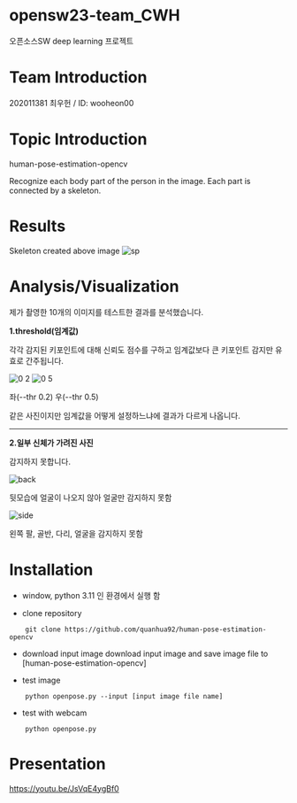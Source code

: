 # opensw23-team_CWH
오픈소스SW  deep learning 프로젝트



# Team Introduction
 202011381 최우헌 / ID: wooheon00



# Topic Introduction
  
human-pose-estimation-opencv

Recognize each body part of the person in the image.
Each part is connected by a skeleton.



# Results
Skeleton created above image
![sp](https://github.com/wooheon00/opensw23-team_CWH/assets/127184013/0d93d592-95a4-47e6-8c5c-e2fd6b2978e8)





# Analysis/Visualization

제가 촬영한 10개의 이미지를 테스트한 결과를 분석했습니다.

**1.threshold(임계값)**

각각 감지된 키포인트에 대해 신뢰도 점수를 구하고 임계값보다 큰 키포인트 감지만 유효로 간주됩니다.


![0 2](https://github.com/wooheon00/opensw23-team_CWH/assets/127184013/8e7dddef-89f5-42a9-a3cb-ef7fb3ce418a)
![0 5](https://github.com/wooheon00/opensw23-team_CWH/assets/127184013/7b4649f5-a886-45cc-a518-07e889dac727)

좌(--thr 0.2)  우(--thr 0.5)

같은 사진이지만 임계값을 어떻게 설정하느냐에 결과가 다르게 나옵니다.


***



**2.일부 신체가 가려진 사진**

감지하지 못합니다.

![back](https://github.com/wooheon00/opensw23-team_CWH/assets/127184013/b71789dc-5d75-45ab-834e-8cd3b20f2526)


뒷모습에 얼굴이 나오지 않아 얼굴만 감지하지 못함

![side](https://github.com/wooheon00/opensw23-team_CWH/assets/127184013/4c292411-d28b-4949-a382-af72b55d2736)


왼쪽 팔, 골반, 다리, 얼굴을 감지하지 못함



# Installation

- window, python 3.11 인 환경에서 실행 함

- clone repository
```
    git clone https://github.com/quanhua92/human-pose-estimation-opencv
```
- download input image
download input image
and save image file to [human-pose-estimation-opencv] 

- test image
```
    python openpose.py --input [input image file name]
```
- test with webcam
```
    python openpose.py
```

# Presentation

https://youtu.be/JsVqE4ygBf0
